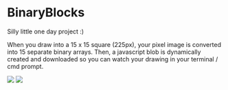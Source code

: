 # BinaryBlocks
Silly little one day project :)

When you draw into a 15 x 15 square (225px), your pixel image is converted into 15 separate binary arrays. Then, a javascript blob is dynamically created and downloaded so you can watch your drawing in your terminal / cmd prompt.

<img src='http://i.imgur.com/sSS8gA2.png'>
<img src='http://i.imgur.com/sSS8gA2r.png'>

